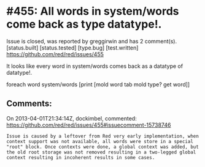 
#455: All words in system/words come back as type datatype!.
================================================================================
Issue is closed, was reported by greggirwin and has 2 comment(s).
[status.built] [status.tested] [type.bug] [test.written]
<https://github.com/red/red/issues/455>

It looks like every word in system/words comes back as a datatype of datatype!.

foreach word system/words [print [mold word tab mold type? get word]]



Comments:
--------------------------------------------------------------------------------

On 2013-04-01T21:34:14Z, dockimbel, commented:
<https://github.com/red/red/issues/455#issuecomment-15738746>

    Issue is caused by a leftover from Red very early implementation, when context support was not available, all words were store in a special "root" block. Once contexts were done, a global context was added, but the old root storage was not removed resulting in a two-legged global context resulting in incoherent results in some cases.

